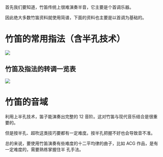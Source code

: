 首先我们要知道，竹笛传统上很难演奏半音，它主要是个首调乐器。

因此绝大多数竹笛资料就使用简谱，下面的资料也主要是以首调为基础的。

# 竹笛的常用指法（含半孔技术）

![](./image/竹笛指法表.png)

## 竹笛及指法的转调一览表

![](./image/竹笛转调表.jpg)

# 竹笛的音域

利用上半孔技术，笛子能演奏出完整的 12 音阶。这对竹笛与现代音乐结合是很重要的。

但是按半孔、超吹这类技巧要都有一定难度。按半孔把握不好也会导致音不准。

总的来说，要使用竹笛演奏有些难度的十二平均律的曲子，比如 ACG 作品，是有一定难度的，需要熟练掌握住半
孔手法。
